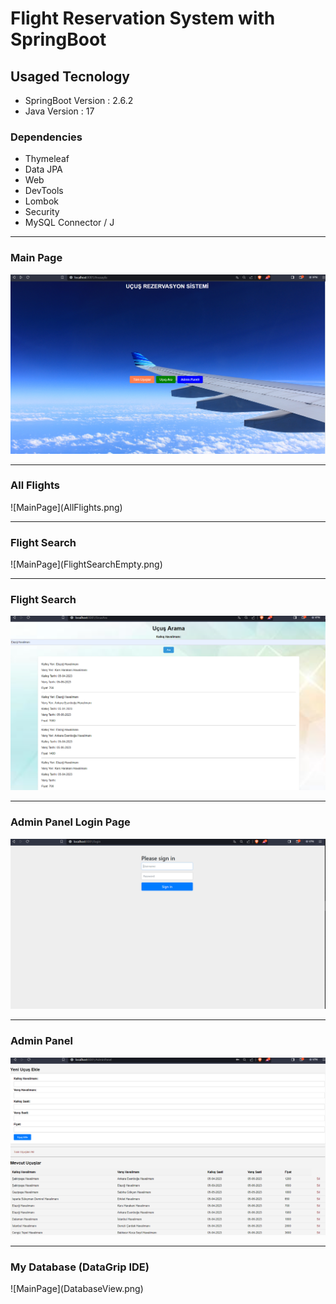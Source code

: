 <h1> Flight Reservation System with SpringBoot</h1>

<h2> Usaged Tecnology </h2>
<ul>
    <li>SpringBoot Version : 2.6.2  </li>
    <li>Java Version : 17  </li>

</ul>
<h3>Dependencies</h3>
<ul> 
    <li>Thymeleaf  </li>
    <li> Data JPA </li>
    <li> Web </li>
    <li> DevTools </li>
    <li> Lombok </li>
    <li> Security </li>
    <li> MySQL Connector / J </li>

</ul>
<hr>
<h3> Main Page </h3>

![MainPage](MainPage.png)

<hr>

<h3> All Flights </h3>
![MainPage](AllFlights.png)

<hr>
<h3> Flight Search  </h3>
![MainPage](FlightSearchEmpty.png)

<hr>
<h3> Flight Search  </h3>

![MainPage](FlightSearch.png)

<hr>
<h3> Admin Panel Login Page  </h3>

![MainPage](AdminPanelLoginPage.png)

<hr>
<h3> Admin Panel   </h3>

![MainPage](AdminPanel.png)

<hr>
<h3> My Database (DataGrip IDE)   </h3>
![MainPage](DatabaseView.png)

